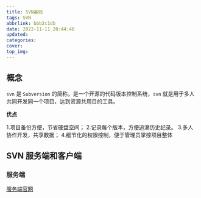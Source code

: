 ```yaml
---
title: SVN基础
tags: SVN
abbrlink: bbb2c1db
date: 2022-11-11 20:44:48
updated:
categories:
cover:
top_img:
---
```


## 概念

`svn` 是 `Subversion` 的简称，是一个开源的代码版本控制系统，`svn` 就是用于多人共同开发同一个项目，达到资源共用目的工具。

**优点**

1.项目备份方便，节省硬盘空间；
2.记录每个版本，方便追溯历史纪录。
3.多人协作开发，共享数据；
4.细节化的权限控制，便于管理员掌控项目整体



## SVN 服务端和客户端



### 服务端

[服务端官网](https://www.visualsvn.com/server/download/)